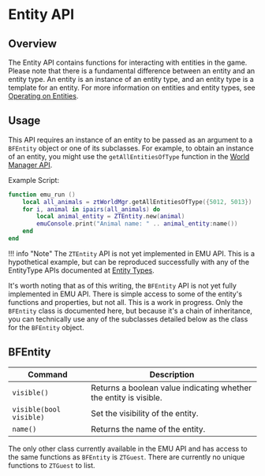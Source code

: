 # Entity API

## Overview

The Entity API contains functions for interacting with entities in the game. Please note that there is a fundamental difference between an entity and an entity type. An entity is an instance of an entity type, and an entity type is a template for an entity. For more information on entities and entity types, see [Operating on Entities](/zt1/advanced/operating-on-entities/).

## Usage

This API requires an instance of an entity to be passed as an argument to a `BFEntity` object or one of its subclasses. For example, to obtain an instance of an entity, you might use the `getAllEntitiesOfType` function in the [World Manager API](/zt1/reference/emu/api/worldmanager/).

Example Script:
```lua
function emu_run ()
    local all_animals = ztWorldMgr.getAllEntitiesOfType({5012, 5013})
    for i, animal in ipairs(all_animals) do
        local animal_entity = ZTEntity.new(animal)
        emuConsole.print("Animal name: " .. animal_entity:name())
    end
end
```

!!! info "Note"
    The `ZTEntity` API is not yet implemented in EMU API. This is a hypothetical example, but can be reproduced successfully with any of the EntityType APIs documented at [Entity Types](/zt1/reference/emu/api/entitytypes/).

It's worth noting that as of this writing, the `BFEntity` API is not yet fully implemented in EMU API. There is simple access to some of the entity's functions and properties, but not all. This is a work in progress. Only the `BFEntity` class is documented here, but because it's a chain of inheritance, you can technically use any of the subclasses detailed below as the class for the `BFEntity` object.

## BFEntity

| Command  | Description |
| ------------- | ------------- |
| `visible()` | Returns a boolean value indicating whether the entity is visible. |
| `visible(bool visible)` | Set the visibility of the entity. |
| `name()` | Returns the name of the entity. |

The only other class currently available in the EMU API and has access to the same functions as `BFEntity` is `ZTGuest`. There are currently no unique functions to `ZTGuest` to list.

